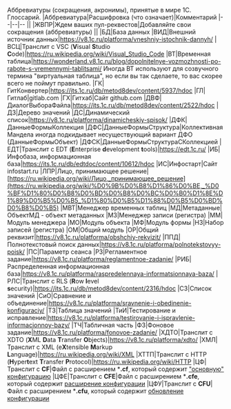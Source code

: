 Аббревиатуры (сокращения, акронимы), принятые в мире 1С. Глоссарий.
|Аббревиатура|Расшифровка (что означает)|Комментарий
|--|--|--
||
|ЖВПР|Ждем ваших пул-реквестов|Добавляйте свои сокращения (аббревиатуры)
||
|БД|База данных
|ВИД|Внешний источник данных|https://v8.1c.ru/platforma/vneshniy-istochnik-dannyh/
|ВСЦ|Транслит с VSC (**V**isual **S**tudio **C**ode)|https://ru.wikipedia.org/wiki/Visual_Studio_Code
|ВТ|Временная таблица|https://wonderland.v8.1c.ru/blog/dopolnitelnye-vozmozhnosti-po-rabote-s-vremennymi-tablitsami/ Иногда ВТ используют для созвучного термина "виртуальная таблица", но если вы так сделаете, то вас скорее всего не поймут правильно.
|ГК|ГитКонвертер|https://its.1c.ru/db/metod8dev/content/5937/hdoc
|ГЛ|Гитлаб|gitlab.com
|ГХ|Гитхаб|Сайт github.com
|ДВФ|ДиалогВыбораФайла|https://its.1c.ru/db/metod8dev/content/2522/hdoc
|ДЗ|Дерево значений
|ДС|Динамический список|https://v8.1c.ru/platforma/dinamicheskiy-spisok/
|ДФК|ДанныеФормыКоллекция
|ДФС|ДанныеФормыСтруктура|Коллективная Мандела иногда подкидывает несуществующий вариант ДФО (ДанныеФормыОбъект)
|ДФСК|ДанныеФормыСтруктураСКоллекцией
|ЕДТ|Транслит с EDT (**E**nterprise **d**evelopment **t**ools)|https://edt.1c.ru/
|ИБ|Инфобаза, информационная база|https://its.1c.ru/db/edtdoc/content/10612/hdoc
|ИС|Инфостарт|Сайт infostart.ru
|ЛПР|Лицо, принимающее решение|[https://ru.wikipedia.org/wiki/Лицо,_принимающее_решение](https://ru.wikipedia.org/wiki/%D0%9B%D0%B8%D1%86%D0%BE,_%D0%BF%D1%80%D0%B8%D0%BD%D0%B8%D0%BC%D0%B0%D1%8E%D1%89%D0%B5%D0%B5_%D1%80%D0%B5%D1%88%D0%B5%D0%BD%D0%B8%D0%B5)
|МВТ|Менеджер временных таблиц
|МД|Метаданные|ОбъектМД - объект метаданных
|МЗ|Менеджер записи (регистра)
|ММ|Модуль менеджера
|МО|Модуль объекта
|МФ|Модуль формы
|НЗ|Набор записей (регистра)
|ОМ|Общий модуль
|ОР|Общий реквизит|https://v8.1c.ru/platforma/obshchiy-rekvizit/
|ППД|Полнотекстовый поиск данных|https://v8.1c.ru/platforma/polnotekstovyy-poisk/
|ПС|Параметр сеанса
|РЗ|Регламентное задание|https://v8.1c.ru/platforma/reglamentnoe-zadanie/
|РИБ|Распределенная информационная база|https://v8.1c.ru/platforma/raspredelennaya-informatsionnaya-baza/
|РЛС|Транслит с RLS (**R**ow **l**evel **s**ecurity)|https://its.1c.ru/db/metod8dev/content/2316/hdoc
|СЗ|Список значений
|СиО|Сравнение и объединение|https://v8.1c.ru/platforma/sravnenie-i-obedinenie-konfiguraciy/
|ТЗ|Таблица значений
|ТиИ|Тестирование и исправление|https://v8.1c.ru/platforma/testirovanie-i-ispravlenie-informacionnoy-bazy/
|ТЧ|Табличная часть
|ФЗ|Фоновое задание|https://v8.1c.ru/platforma/fonovoe-zadanie/
|ХДТО|Транслит с XDTO (**X**ML **D**ata **T**ransfer **O**bjects)|https://v8.1c.ru/platforma/xdto/
|ХМЛ|Транслит с XML (e**X**tensible **M**arkup **L**anguage)|https://ru.wikipedia.org/wiki/XML
|ХТТП|Транслит с HTTP (**H**yper**t**ext **T**ransfer **P**rotocol)|https://ru.wikipedia.org/wiki/HTTP
|ЦФ|Транслит с **CF**|Файл с расширением ***.cf**, который содержит ["основную" конфигурацию](https://v8.1c.ru/platforma/sohranenie-i-zagruzka-konfiguraciy/)
|ЦФЕ|Транслит с **CFE**|Файл с расширением ***.cfe**, который содержит [расширение конфигурации](https://v8.1c.ru/platforma/rasshireniya/)
|ЦФУ|Транслит с **CFU**|Файл с расширением ***.cfu**, который содержит [обновление конфигурации](https://its.1c.ru/db/pubtirage/content/53/hdoc)
